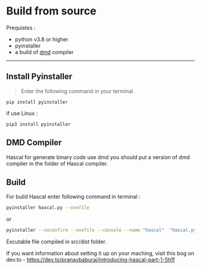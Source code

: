 # Build from source

Prequistes :

- python v3.8 or higher
- pyinstaller 
- a build of [dmd](https://dlang.org/) compiler

<hr>

## Install Pyinstaller

>Enter the following command in your terminal
```
pip install pyinstaller
```

if use Linux :
```
pip3 install pyinstaller
```

## DMD Compiler
Hascal for generate binary code use dmd you should put a version of dmd compiler in the folder of Hascal compiler.

## Build
For build Hascal enter following command in terminal :
```sh
pyinstaller hascal.py --onefile
```
or
```sh
pyinstaller --noconfirm --onefile --console --name "hascal"  "hascal.py"
```


Excutable file compiled in src/dist folder.

If you want information about setting it up on your maching, visit this bog on dev.to - https://dev.to/pranavbaburaj/introducing-hascal-part-1-5h1f
